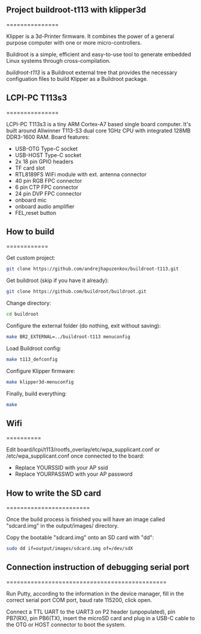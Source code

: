 ## Project buildroot-t113 with klipper3d
===============

Klipper is a 3d-Printer firmware. It combines the power of a general purpose computer with one or more micro-controllers.

Buildroot is a simple, efficient and easy-to-use tool to generate embedded Linux systems through cross-compilation.

*buildroot-t113* is a Buildroot external tree that provides the necessary configuation files to build Klipper as a Buildroot package.



## LCPI-PC T113s3
===============

LCPI-PC T113s3 is a tiny ARM Cortex-A7 based single board computer.
It's built around Allwinner T113-S3 dual core 1GHz CPU with integrated
128MB DDR3-1600 RAM.
Board features:
- USB-OTG Type-C socket
- USB-HOST Type-C socket
- 2x 18 pin GPIO headers
- TF card slot
- RTL8189FS WiFi module with ext. antenna connector
- 40 pin RGB FPC connector
- 6 pin CTP FPC connector
- 24 pin DVP FPC connector
- onboard mic
- onboard audio amplifier
- FEL,reset button

## How to build
============

Get custom project:

```bash
git clone https://github.com/andrejhapuzenkov/buildroot-t113.git
```

Get buildroot (skip if you have it already):

```bash
git clone https://github.com/buildroot/buildroot.git
```

Change directory:

```bash
cd buildroot
```

Configure the external folder (do nothing, exit without saving):

```bash
make BR2_EXTERNAL=../buildroot-t113 menuconfig
```

Load Buildroot config:

```bash
make t113_defconfig
```

Configure Klipper firmware:

```bash
make klipper3d-menuconfig
```

Finally, build everything:

```bash
make
```

## Wifi
==========

Edit board/lcpi/t113/rootfs_overlay/etc/wpa_supplicant.conf or
/etc/wpa_supplicant.conf once connected to the board:

- Replace YOURSSID with your AP ssid
- Replace YOURPASSWD with your AP password

## How to write the SD card
========================

Once the build process is finished you will have an image called "sdcard.img"
in the output/images/ directory.

Copy the bootable "sdcard.img" onto an SD card with "dd":

```bash
sudo dd if=output/images/sdcard.img of=/dev/sdX
```

## Connection instruction of debugging serial port
==============================================

Run Putty, according to the information in the device manager, fill in the correct serial port
COM port, baud rate 115200, click open.

Connect a TTL UART to the UART3 on P2 header (unpopulated), pin PB7(RX), pin PB6(TX), insert the microSD card and
plug in a USB-C cable to the OTG or HOST connector to boot the system.

